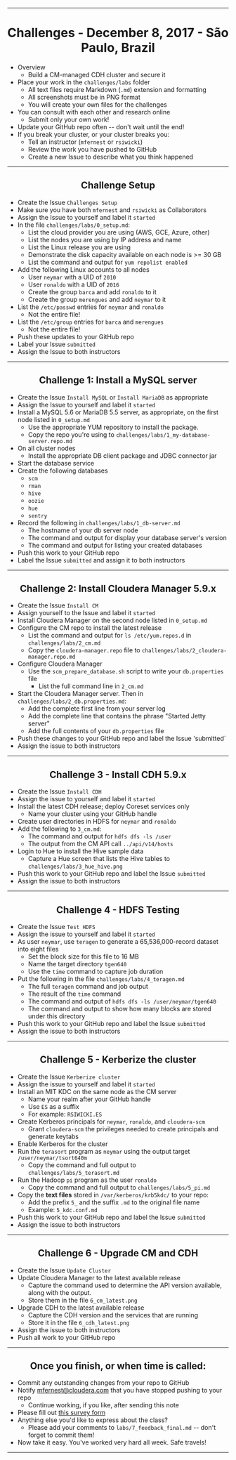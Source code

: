 <!-- CSS work goes here for the time being -->
<!-- set a:link text-decoration to none -->
<!-- set a:hover text-decoration to underline -->
<!-- http://forums.markdownpad.com/discussion/143/include-pdf-pagebreak-instructions-in-markdown/p1 -->

---
<div style="page-break-after: always;"></div>

# <center> Challenges - December 8, 2017 - São Paulo, Brazil

* Overview
  * Build a CM-managed CDH cluster and secure it
* Place your work in the `challenges/labs` folder
  * All text files require  Markdown (`.md`) extension and formatting
  * All screenshots must be in PNG format
  * You will create your own files for the challenges
* You can consult with each other and research online
  * Submit only your own work!
* Update your GitHub repo often -- don't wait until the end!
* If you break your cluster, or your cluster breaks you:
  * Tell an instructor (`mfernest` or `rsiwicki`)
  * Review the work you have pushed to GitHub
  * Create a new Issue to describe what you think happened

---
<div style="page-break-after: always;"></div>

## <center> Challenge Setup

* Create the Issue `Challenges Setup`
* Make sure you have both `mfernest` and `rsiwicki` as Collaborators
* Assign the Issue to yourself and label it `started`
* In the file `challenges/labs/0_setup.md`:
  * List the cloud provider you are using (AWS, GCE, Azure, other)
  * List the nodes you are using by IP address and name
  * List the Linux release you are using 
  * Demonstrate the disk capacity available on each node is >= 30 GB
  * List the command and output for `yum repolist enabled` 
* Add the following Linux accounts to all nodes
  * User `neymar` with a UID of `2010`
  * User `ronaldo` with a UID of `2016`
  * Create the group `barca` and add `ronaldo` to it
  * Create the group `merengues` and add `neymar` to it
* List the `/etc/passwd` entries for `neymar` and `ronaldo` 
  * Not the entire file!
* List the `/etc/group` entries for `barca` and `merengues` 
  * Not the entire file!
* Push these updates to your GitHub repo
* Label your Issue `submitted` 
* Assign the Issue to both instructors

---
<div style="page-break-after: always;"></div>

## <center> Challenge 1: Install a MySQL server

* Create the Issue `Install MySQL` or `Install MariaDB` as appropriate
* Assign the Issue to yourself and label it `started`
* Install a MySQL 5.6 or MariaDB 5.5 server, as appropriate, on the first node listed in `0_setup.md`
    * Use the appropriate YUM repository to install the package.
    * Copy the repo you're using to `challenges/labs/1_my-database-server.repo.md`
* On all cluster nodes
    * Install the appropriate DB client package and JDBC connector jar
* Start the database service
* Create the following databases
    * `scm`
    * `rman`
    * `hive`
    * `oozie`
    * `hue`
    * `sentry`
* Record the following in `challenges/labs/1_db-server.md`
    * The hostname of your db server node 
    * The command and output for display your database server's version
    * The command and output for listing your created databases 
* Push this work to your GitHub repo
* Label the Issue `submitted` and assign it to both instructors

---
<div style="page-break-after: always;"></div>

## <center> Challenge 2: Install Cloudera Manager 5.9.x

* Create the Issue `Install CM`
* Assign yourself to the Issue and label it `started`
* Install Cloudera Manager on the second node listed in `0_setup.md`
* Configure the CM repo to install the latest release
  * List the command and output for `ls /etc/yum.repos.d` in `challenges/labs/2_cm.md`
  * Copy the `cloudera-manager.repo` file to `challenges/labs/2_cloudera-manager.repo.md`
* Configure Cloudera Manager
  * Use the `scm_prepare_database.sh` script to write your `db.properties` file 
    * List the full command line in `2_cm.md`
* Start the Cloudera Manager server. Then in `challenges/labs/2_db.properties.md`:
  * Add the complete first line from your server log
  * Add the complete line that contains the phrase "Started Jetty server"
  * Add the full contents of your `db.properties` file 
* Push these changes to your GitHub repo and label the Issue 'submitted`
* Assign the issue to both instructors

---
<div style="page-break-after: always;"></div>

## <center> Challenge 3 - Install CDH 5.9.x

* Create the Issue `Install CDH`
* Assign the issue to yourself and label it `started`
* Install the latest CDH release; deploy Coreset services only
  * Name your cluster using your GitHub handle
* Create user directories in HDFS for `neymar` and `ronaldo`
* Add the following to `3_cm.md`:
    * The command and output for `hdfs dfs -ls /user`
    * The output from the CM API call `../api/v14/hosts` 
* Login to Hue to install the Hive sample data
    * Capture a Hue screen that lists the Hive tables to `challenges/labs/3_hue_hive.png`
* Push this work to your GitHub repo and label the Issue `submitted`
* Assign the issue to both instructors

---
<div style="page-break-after: always;"></div>

## <center> Challenge 4 - HDFS Testing

* Create the Issue `Test HDFS`
* Assign the issue to yourself and label it `started`
* As user `neymar`, use `teragen` to generate a 65,536,000-record dataset into eight files
    * Set the block size for this file to 16 MB
    * Name the target directory `tgen640`
    * Use the `time` command to capture job duration
* Put the following in the file `challenges/labs/4_teragen.md`
    * The full `teragen` command and job output 
    * The result of the `time` command
    * The command and output of `hdfs dfs -ls /user/neymar/tgen640`
    * The command and output to show how many blocks are stored under this directory
* Push this work to your GitHub repo and label the Issue `submitted`
* Assign the issue to both instructors

---
<div style="page-break-after: always;"></div>

## <center> Challenge 5 - Kerberize the cluster

* Create the Issue `Kerberize cluster`
* Assign the issue to yourself and label it `started`
* Install an MIT KDC on the same node as the CM server
  * Name your realm after your GitHub handle
  * Use `ES` as a suffix
  * For example: `RSIWICKI.ES`
* Create Kerberos principals for `neymar`, `ronaldo`, and `cloudera-scm`
  * Grant `cloudera-scm` the privileges needed to create principals and generate keytabs
* Enable Kerberos for the cluster
* Run the `terasort` program as `neymar` using the output target `/user/neymar/tsort640m`
  * Copy the command and full output to `challenges/labs/5_terasort.md`
* Run the Hadoop `pi` program as the user `ronaldo`
  * Copy the command and full output to `challenges/labs/5_pi.md`
*  Copy the **text files** stored in `/var/kerberos/krb5kdc/` to your repo:
    * Add the prefix `5_` and the suffix `.md` to the original file name
    * Example: `5_kdc.conf.md`
* Push this work to your GitHub repo and label the Issue `submitted`
* Assign the issue to both instructors

---
<div style="page-break-after: always;"></div>

## <center> Challenge 6 - Upgrade CM and CDH

* Create the Issue `Update Cluster`
* Update Cloudera Manager to the latest available release
  * Capture the command used to determine the API version available, along with the output.
  * Store them in the file `6_cm_latest.png`
* Upgrade CDH to the latest available release
  * Capture the CDH version and the services that are running
  * Store it in the file `6_cdh_latest.png`
* Assign the issue to both instructors
* Push all work to your GitHub repo

---
<div style="page-break-after: always;"></div>

## <center> Once you finish, or when time is called:

* Commit any outstanding changes from your repo to GitHub
* Notify mfernest@cloudera.com that you have stopped pushing to your repo
  * Continue working, if you like, after sending this note
* Please fill out [this survey form](https://goo.gl/forms/pmHeHx03zRu3cnlc2)
* Anything else you'd like to express about the class?
  * Please add your comments to `labs/7_feedback_final.md` -- don't forget to commit them!
* Now take it easy. You've worked very hard all week. Safe travels!

---
<div style="page-break-after: always;"></div>
